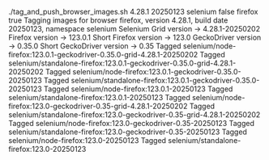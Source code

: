 ./tag_and_push_browser_images.sh 4.28.1 20250123 selenium false firefox true
Tagging images for browser firefox, version 4.28.1, build date 20250123, namespace selenium
Selenium Grid version -> 4.28.1-20250202
Firefox version -> 123.0.1
Short Firefox version -> 123.0
GeckoDriver version -> 0.35.0
Short GeckoDriver version -> 0.35
Tagged selenium/node-firefox:123.0.1-geckodriver-0.35.0-grid-4.28.1-20250202
Tagged selenium/standalone-firefox:123.0.1-geckodriver-0.35.0-grid-4.28.1-20250202
Tagged selenium/node-firefox:123.0.1-geckodriver-0.35.0-20250123
Tagged selenium/standalone-firefox:123.0.1-geckodriver-0.35.0-20250123
Tagged selenium/node-firefox:123.0.1-20250123
Tagged selenium/standalone-firefox:123.0.1-20250123
Tagged selenium/node-firefox:123.0-geckodriver-0.35-grid-4.28.1-20250202
Tagged selenium/standalone-firefox:123.0-geckodriver-0.35-grid-4.28.1-20250202
Tagged selenium/node-firefox:123.0-geckodriver-0.35-20250123
Tagged selenium/standalone-firefox:123.0-geckodriver-0.35-20250123
Tagged selenium/node-firefox:123.0-20250123
Tagged selenium/standalone-firefox:123.0-20250123
